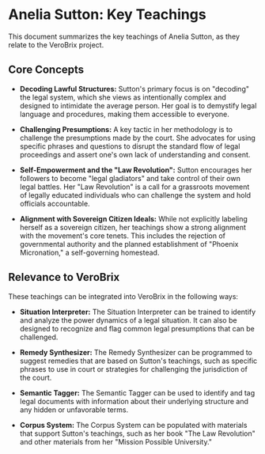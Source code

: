 # Anelia Sutton: Key Teachings

This document summarizes the key teachings of Anelia Sutton, as they relate to the VeroBrix project.

## Core Concepts

*   **Decoding Lawful Structures:** Sutton's primary focus is on "decoding" the legal system, which she views as intentionally complex and designed to intimidate the average person. Her goal is to demystify legal language and procedures, making them accessible to everyone.

*   **Challenging Presumptions:** A key tactic in her methodology is to challenge the presumptions made by the court. She advocates for using specific phrases and questions to disrupt the standard flow of legal proceedings and assert one's own lack of understanding and consent.

*   **Self-Empowerment and the "Law Revolution":** Sutton encourages her followers to become "legal gladiators" and take control of their own legal battles. Her "Law Revolution" is a call for a grassroots movement of legally educated individuals who can challenge the system and hold officials accountable.

*   **Alignment with Sovereign Citizen Ideals:** While not explicitly labeling herself as a sovereign citizen, her teachings show a strong alignment with the movement's core tenets. This includes the rejection of governmental authority and the planned establishment of "Phoenix Micronation," a self-governing homestead.

## Relevance to VeroBrix

These teachings can be integrated into VeroBrix in the following ways:

*   **Situation Interpreter:** The Situation Interpreter can be trained to identify and analyze the power dynamics of a legal situation. It can also be designed to recognize and flag common legal presumptions that can be challenged.

*   **Remedy Synthesizer:** The Remedy Synthesizer can be programmed to suggest remedies that are based on Sutton's teachings, such as specific phrases to use in court or strategies for challenging the jurisdiction of the court.

*   **Semantic Tagger:** The Semantic Tagger can be used to identify and tag legal documents with information about their underlying structure and any hidden or unfavorable terms.

*   **Corpus System:** The Corpus System can be populated with materials that support Sutton's teachings, such as her book "The Law Revolution" and other materials from her "Mission Possible University."
